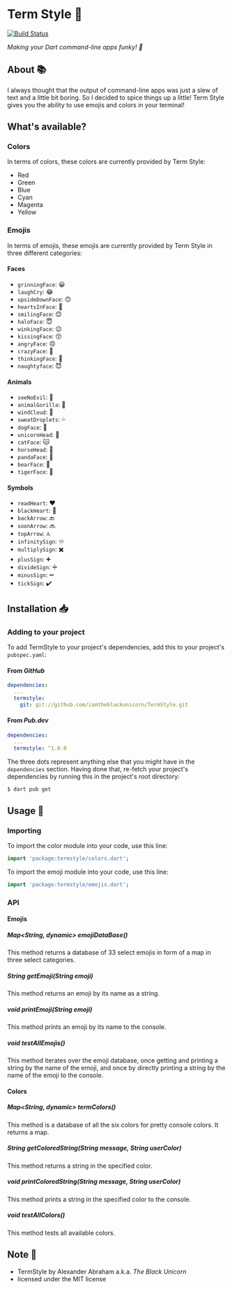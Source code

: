 # Term Style :dancer:

[![Build Status](https://travis-ci.com/iamtheblackunicorn/TermStyle.svg?branch=main)](https://travis-ci.com/iamtheblackunicorn/TermStyle)

*Making your Dart command-line apps funky! :dancer:*

## About :books:

I always thought that the output of command-line apps was just a slew of text and a little bit boring. So I decided to spice things up a little! Term Style gives you the ability to use emojis and colors in your terminal!

## What's available?

### Colors

In terms of colors, these colors are currently provided by Term Style:

- Red
- Green
- Blue
- Cyan
- Magenta
- Yellow

### Emojis

In terms of emojis, these emojis are currently provided by Term Style in three different categories:

#### Faces
- `grinningFace`: :grinning:
- `laughCry`: :joy:
- `upsideDownFace`: :upside_down_face:
- `heartsInFace`: :smiling_face_with_three_hearts:
- `smilingFace`: :blush:
- `haloFace`: :innocent:
- `winkingFace`: :wink:
- `kissingFace`: :kissing_closed_eyes:
- `angryFace`: :angry:
- `crazyFace`: :zany_face:
- `thinkingFace`: :thinking:
- `naughtyface`: :smiling_imp:

#### Animals
- `seeNoEvil`: :see_no_evil:
- `animalGorilla`: :gorilla:
- `windCloud`: :dash:
- `sweatDroplets`: :sweat_drops:
- `dogFace`: :dog:
- `unicornHead`: :unicorn:
- `catFace`: :cat:
- `horseHead`: :horse:
- `pandaFace`: :panda_face:
- `bearFace`: :bear:
- `tigerFace`: :tiger:

#### Symbols
- `readHeart`: :heart:
- `blackHeart`: :black_heart:
- `backArrow`: :back:
- `soonArrow`: :soon:
- `topArrow`: :top:
- `infinitySign`: :infinity:
- `multiplySign`: :heavy_multiplication_x:
- `plusSign`: :heavy_plus_sign:
- `divideSign`: :heavy_division_sign:
- `minusSign`: :heavy_minus_sign:
- `tickSign`: :heavy_check_mark:

## Installation :inbox_tray:

### Adding to your project

To add TermStyle to your project's dependencies, add this to your project's `pubspec.yaml`:

#### From *GitHub*

```YAML
dependencies:
  ...
  termstyle:
    git: git://github.com/iamtheblackunicorn/TermStyle.git
```

#### From *Pub.dev*

```YAML
dependencies:
  ...
  termstyle: ^1.0.0
```

The three dots represent anything else that you might have in the `dependencies` section.
Having done that, re-fetch your project's dependencies by running this in the project's root directory:

```bash
$ dart pub get
```

## Usage :hammer:

### Importing

To import the color module into your code, use this line:

```dart
import 'package:termstyle/colors.dart';
```

To import the emoji module into your code, use this line:

```dart
import 'package:termstyle/emojis.dart';
```

### API

#### Emojis

##### Map<String, dynamic> emojiDataBase()

This method returns a database of 33 select emojis in form of a map in three select categories.

##### String getEmoji(String emoji)

This method returns an emoji by its name as a string.

##### void printEmoji(String emoji)

This method prints an emoji by its name to the console.

##### void testAllEmojis()

This method iterates over the emoji database, once getting and printing a string by the name of the emoji, and once by directly printing a string by the name of the emoji to the console.

#### Colors

##### Map<String, dynamic> termColors()

This method is a database of all the six colors for pretty console colors. It returns a map.

##### String getColoredString(String message, String userColor)

This method returns a string in the specified color.

##### void printColoredString(String message, String userColor)

This method prints a string in the specified color to the console.

##### void testAllColors()

This method tests all available colors.

## Note :scroll:

- TermStyle by Alexander Abraham a.k.a. *The Black Unicorn*
- licensed under the MIT license
